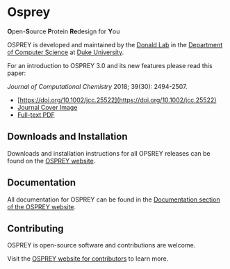 
# Osprey

**O**pen-**S**ource **P**rotein **Re**design for **Y**ou

OSPREY is developed and maintained by the [Donald Lab][dlab] in the
[Department of Computer Science][dukecs] at [Duke University][duke].

[dlab]: https://www.cs.duke.edu/donaldlab/home.php
[dukecs]: https://www.cs.duke.edu/
[duke]: https://www.duke.edu/

For an introduction to OSPREY 3.0 and its new features please read this paper:

*Journal of Computational Chemistry* 2018; 39(30): 2494-2507.
* [https://doi.org/10.1002/jcc.25522](https://doi.org/10.1002/jcc.25522)
* [Journal Cover Image](http://www.cs.duke.edu/brd/papers/jcc18-osprey3point0/cover-jcc.25043.pdf)
* [Full-text PDF](http://www.cs.duke.edu/brd/papers/jcc18-osprey3point0/jcc18-osprey-donald.pdf)


## Downloads and Installation

Downloads and installation instructions for all OPSREY releases can be found
on the [OSPREY website][osprey].

[osprey]: https://www.cs.duke.edu/donaldlab/software/osprey/docs/


## Documentation

All documentation for OSPREY can be found in the
[Documentation section of the OSPREY website][osprey-docs].

[osprey-docs]: https://www2.cs.duke.edu/donaldlab/software/osprey/docs/documentation/


## Contributing

OSPREY is open-source software and contributions are welcome.

Visit the [OSPREY website for contributors][osprey-contributing] to learn more.

[osprey-contributing]: https://wwww.cs.duke.edu/donaldlab/software/osprey/docs/contributing/
